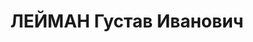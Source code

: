 ---
title: ЛЕЙМАН Густав Иванович
description: "Род. в 1895, Латвия, Лифляндская губ., Валкский уезд, усадьба Дзенис,\
  \ латыш. Проживал: РСФСР, г. Свердловск. Свердловская областная прокуратура, прокурор.\
  \ \n  Арестован 12.08.1937. Приговор: 19.01.1938 – ВМН. Расстрелян 19.01.1938"
---